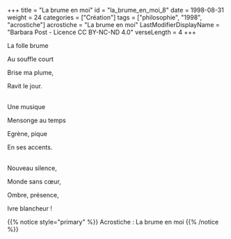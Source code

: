 +++
title = "La brume en moi"
id = "la_brume_en_moi_8"
date = 1998-08-31
weight = 24
categories = ["Création"]
tags = ["philosophie", "1998", "acrostiche"]
acrostiche = "La brume en moi"
LastModifierDisplayName = "Barbara Post - Licence CC BY-NC-ND 4.0"
verseLength = 4
+++

La folle brume

Au souffle court

Brise ma plume,

Ravit le jour.

 \
Une musique

Mensonge au temps

Egrène, pique

En ses accents.

 \
Nouveau silence,

Monde sans cœur,

Ombre, présence,

Ivre blancheur !

{{% notice style="primary" %}}
Acrostiche : La brume en moi
{{% /notice %}}
